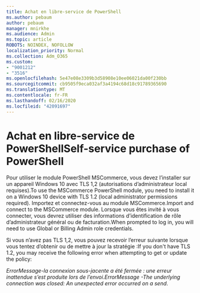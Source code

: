 ```yaml
---
title: Achat en libre-service de PowerShell
ms.author: pebaum
author: pebaum
manager: mnirkhe
ms.audience: Admin
ms.topic: article
ROBOTS: NOINDEX, NOFOLLOW
localization_priority: Normal
ms.collection: Adm_O365
ms.custom:
- "9001212"
- "3516"
ms.openlocfilehash: 5e47e08e3309b3d58908e10ee06021da00f230bb
ms.sourcegitcommit: cb9505f9eca032af3a4194c68d18c91789365690
ms.translationtype: MT
ms.contentlocale: fr-FR
ms.lasthandoff: 02/16/2020
ms.locfileid: "42091697"
---
```

# <a name="self-service-purchase-of-powershell"></a><span data-ttu-id="5ce27-102">Achat en libre-service de PowerShell</span><span class="sxs-lookup"><span data-stu-id="5ce27-102">Self-service purchase of PowerShell</span></span>

<span data-ttu-id="5ce27-103">Pour utiliser le module PowerShell MSCommerce, vous devez l’installer sur un appareil Windows 10 avec TLS 1,2 (autorisations d’administrateur local requises).</span><span class="sxs-lookup"><span data-stu-id="5ce27-103">To use the MSCommerce PowerShell module, you need to install it on a Windows 10 device with TLS 1.2 (local administrator permissions required).</span></span>  <span data-ttu-id="5ce27-104">Importez et connectez-vous au module MSCommerce.</span><span class="sxs-lookup"><span data-stu-id="5ce27-104">Import and connect to the MSCommerce module.</span></span>  <span data-ttu-id="5ce27-105">Lorsque vous êtes invité à vous connecter, vous devrez utiliser des informations d’identification de rôle d’administrateur général ou de facturation.</span><span class="sxs-lookup"><span data-stu-id="5ce27-105">When prompted to log in, you will need to use Global or Billing Admin role credentials.</span></span>  

<span data-ttu-id="5ce27-106">Si vous n’avez pas TLS 1,2, vous pouvez recevoir l’erreur suivante lorsque vous tentez d’obtenir ou de mettre à jour la stratégie :</span><span class="sxs-lookup"><span data-stu-id="5ce27-106">If you don't have TLS 1.2, you may receive the following error when attempting to get or update the policy:</span></span>

<span data-ttu-id="5ce27-107">*ErrorMessage-la connexion sous-jacente a été fermée : une erreur inattendue s’est produite lors de l’envoi*.</span><span class="sxs-lookup"><span data-stu-id="5ce27-107">*ErrorMessage -The underlying connection was closed: An unexpected error occurred on a send*.</span></span>



